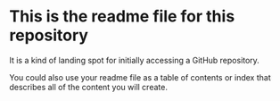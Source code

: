 # This is the readme file for this repository

It is a kind of landing spot for initially accessing a GitHub repository.

You could also use your readme file as a table of contents or index that describes all of the content you will create.

